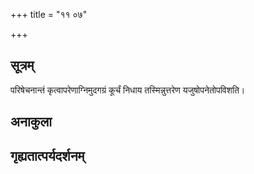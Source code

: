 +++
title = "११ ०७"

+++
## सूत्रम्
परिषेचनान्तं कृत्वापरेणाग्निमुदगग्रं कूर्चं निधाय तस्मिन्नुत्तरेण यजुषोपनेतोपविशति।
## अनाकुला

## गृह्यतात्पर्यदर्शनम्

